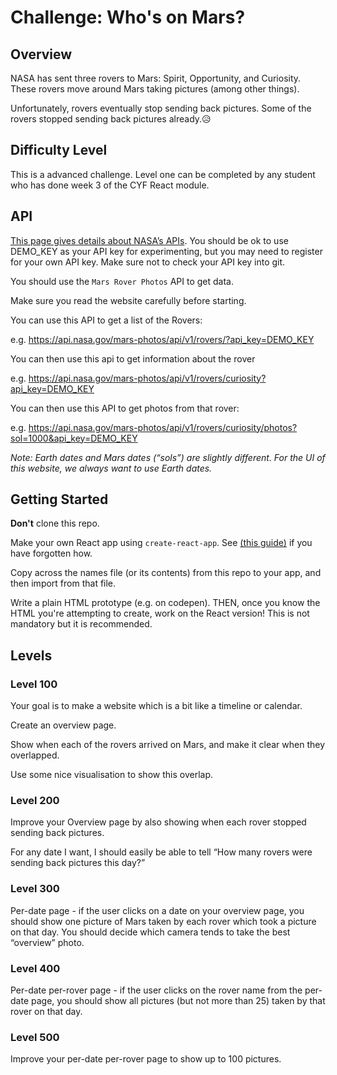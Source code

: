# Challenge: Who's on Mars?

## Overview

NASA has sent three rovers to Mars: Spirit, Opportunity, and Curiosity. These rovers move around Mars taking pictures (among other things).

Unfortunately, rovers eventually stop sending back pictures. Some of the rovers stopped sending back pictures already.😥

## Difficulty Level

This is a advanced challenge. Level one can be completed by any student who has done week 3 of the CYF React module.

## API

[This page gives details about NASA’s APIs](https://api.nasa.gov/). You should be ok to use DEMO_KEY as your API key for experimenting, but you may need to register for your own API key. Make sure not to check your API key into git.

You should use the `Mars Rover Photos` API to get data.

Make sure you read the website carefully before starting.

You can use this API to get a list of the Rovers:

e.g. https://api.nasa.gov/mars-photos/api/v1/rovers/?api_key=DEMO_KEY

You can then use this api to get information about the rover

e.g. https://api.nasa.gov/mars-photos/api/v1/rovers/curiosity?api_key=DEMO_KEY

You can then use this API to get photos from that rover:

e.g. https://api.nasa.gov/mars-photos/api/v1/rovers/curiosity/photos?sol=1000&api_key=DEMO_KEY

_Note: Earth dates and Mars dates (“sols”) are slightly different. For the UI of this website, we always want to use Earth dates._

## Getting Started

**Don't** clone this repo.

Make your own React app using `create-react-app`. See [(this guide)](https://docs.codeyourfuture.io/students/guides/creating-a-react-app) if you have forgotten how.

Copy across the names file (or its contents) from this repo to your app, and then import from that file.

Write a plain HTML prototype (e.g. on codepen). THEN, once you know the HTML you're attempting to create, work on the React version! This is not mandatory but it is recommended.

## Levels

### Level 100

Your goal is to make a website which is a bit like a timeline or calendar.

Create an overview page.

Show when each of the rovers arrived on Mars, and make it clear when they overlapped.

Use some nice visualisation to show this overlap.

### Level 200

Improve your Overview page by also showing when each rover stopped sending back pictures.

For any date I want, I should easily be able to tell “How many rovers were sending back pictures this day?”

### Level 300

Per-date page - if the user clicks on a date on your overview page, you should show one picture of Mars taken by each rover which took a picture on that day. You should decide which camera tends to take the best “overview” photo.

### Level 400

Per-date per-rover page - if the user clicks on the rover name from the per-date page, you should show all pictures (but not more than 25) taken by that rover on that day.

### Level 500

Improve your per-date per-rover page to show up to 100 pictures.
